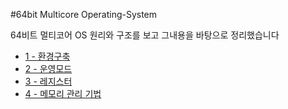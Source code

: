 #64bit Multicore Operating-System

64비트 멀티코어 OS 원리와 구조를 보고 그내용을 바탕으로 정리했습니다

* [1 - 환경구축]()
* [2 - 운영모드]()
* [3 - 레지스터]()
* [4 - 메모리 관리 기법]() 